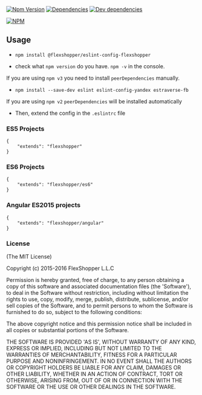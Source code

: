 [![Npm Version][npm-badge]][npm-url]
[![Dependencies][david-badge]][david-url]
[![Dev dependencies][david-dev-badge]][david-url]
<!-- [![Build Status][travis-badge]][travis-url] -->

[![NPM](https://nodei.co/npm/@flexshopper/eslint-config-flexshopper.png)](https://nodei.co/npm/eslint-config-flexshopper/)

[npm-badge]: https://badge.fury.io/js/@flexshopper/eslint-config-flexshopper.svg
[npm-url]: https://badge.fury.io/js/@flexshopper/eslint-config-flexshopper
[travis-badge]: https://travis-ci.org/flexshopper/@flexshopper/eslint-config-flexshopper.svg?branch=master
[travis-url]: https://travis-ci.org/flexshopper/@flexshopper/eslint-config-flexshopper
[david-badge]: https://david-dm.org/flexshopper/@flexshopper/eslint-config-flexshopper.svg
[david-dev-badge]: https://david-dm.org/flexshopper/@flexshopper/eslint-config-flexshopper/dev-status.svg
[david-url]: https://david-dm.org/flexshopper/@flexshopper/eslint-config-flexshopper
[david-dev-url]: https://david-dm.org/flexshopper/@flexshopper/eslint-config-flexshopper#info=devDependencies

## Usage

- `npm install @flexshopper/eslint-config-flexshopper`

- check what `npm version` do you have. `npm -v` in the console.

If you are using `npm v3` you need to install `peerDependencies` manually.

- `npm install --save-dev eslint eslint-config-yandex estraverse-fb`

If you are using `npm v2` `peerDependencies` will be installed automatically

- Then, extend the config in the `.eslintrc` file

### ES5 Projects
```
{
    "extends": "flexshopper"
}
```
### ES6 Projects
```
{
    "extends": "flexshopper/es6"
}
```
### Angular ES2015 projects
```
{
    "extends": "flexshopper/angular"
}
```

### License

(The MIT License)

Copyright (c) 2015-2016 FlexShopper L.L.C

Permission is hereby granted, free of charge, to any person obtaining a copy of this software and associated documentation files (the 'Software'), to deal in the Software without restriction, including without limitation the rights to use, copy, modify, merge, publish, distribute, sublicense, and/or sell copies of the Software, and to permit persons to whom the Software is furnished to do so, subject to the following conditions:

The above copyright notice and this permission notice shall be included in all copies or substantial portions of the Software.

THE SOFTWARE IS PROVIDED 'AS IS', WITHOUT WARRANTY OF ANY KIND, EXPRESS OR IMPLIED, INCLUDING BUT NOT LIMITED TO THE WARRANTIES OF MERCHANTABILITY, FITNESS FOR A PARTICULAR PURPOSE AND NONINFRINGEMENT. IN NO EVENT SHALL THE AUTHORS OR COPYRIGHT HOLDERS BE LIABLE FOR ANY CLAIM, DAMAGES OR OTHER LIABILITY, WHETHER IN AN ACTION OF CONTRACT, TORT OR OTHERWISE, ARISING FROM, OUT OF OR IN CONNECTION WITH THE SOFTWARE OR THE USE OR OTHER DEALINGS IN THE SOFTWARE.